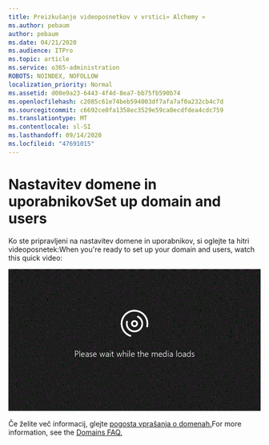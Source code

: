 ```yaml
---
title: Preizkušanje videoposnetkov v vrstici» Alchemy «
ms.author: pebaum
author: pebaum
ms.date: 04/21/2020
ms.audience: ITPro
ms.topic: article
ms.service: o365-administration
ROBOTS: NOINDEX, NOFOLLOW
localization_priority: Normal
ms.assetid: d00e9a23-6443-4f4d-8ea7-bb75fb590b74
ms.openlocfilehash: c2085c61e74beb594003df7afa7af0a232cb4c7d
ms.sourcegitcommit: c6692ce0fa1358ec3529e59ca0ecdfdea4cdc759
ms.translationtype: MT
ms.contentlocale: sl-SI
ms.lasthandoff: 09/14/2020
ms.locfileid: "47691015"
---
```

# <a name="set-up-domain-and-users"></a><span data-ttu-id="5b1b8-102">Nastavitev domene in uporabnikov</span><span class="sxs-lookup"><span data-stu-id="5b1b8-102">Set up domain and users</span></span>

<span data-ttu-id="5b1b8-103">Ko ste pripravljeni na nastavitev domene in uporabnikov, si oglejte ta hitri videoposnetek:</span><span class="sxs-lookup"><span data-stu-id="5b1b8-103">When you're ready to set up your domain and users, watch this quick video:</span></span>
  
![Vaš brskalnik ne podpira videa.](media/MSN_Video_Widget.gif)
  
<span data-ttu-id="5b1b8-106">Če želite več informacij, glejte [pogosta vprašanja o domenah.](https://docs.microsoft.com/microsoft-365/admin/setup/domains-faq)</span><span class="sxs-lookup"><span data-stu-id="5b1b8-106">For more information, see the [Domains FAQ.](https://docs.microsoft.com/microsoft-365/admin/setup/domains-faq)</span></span>